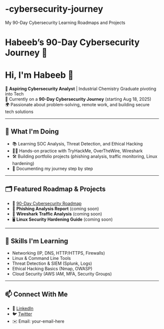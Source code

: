# -cybersecurity-journey
My 90-Day Cybersecurity Learning Roadmaps and Projects
# Habeeb’s 90-Day Cybersecurity Journey 🚀

# Hi, I'm Habeeb 👋  

🔐 **Aspiring Cybersecurity Analyst** | Industrial Chemistry Graduate pivoting into Tech  
🚀 Currently on a **90-Day Cybersecurity Journey** (starting Aug 18, 2025)  
🌍 Passionate about problem-solving, remote work, and building secure tech solutions  

---

## 🚩 What I'm Doing
- 📚 Learning SOC Analysis, Threat Detection, and Ethical Hacking  
- 🧑‍💻 Hands-on practice with TryHackMe, OverTheWire, Wireshark  
- 🛠️ Building portfolio projects (phishing analysis, traffic monitoring, Linux hardening)  
- 📝 Documenting my journey step by step  

---

## 🗂️ Featured Roadmap & Projects
- 📂 [90-Day Cybersecurity Roadmap](./90_Day_Cybersecurity_Roadmap_FULL.xlsx)  
- 🔎 **Phishing Analysis Report** (coming soon)  
- 📡 **Wireshark Traffic Analysis** (coming soon)  
- 🖥️ **Linux Security Hardening Guide** (coming soon)  

---

## 🌱 Skills I'm Learning
- Networking (IP, DNS, HTTP/HTTPS, Firewalls)  
- Linux & Command Line Tools  
- Threat Detection & SIEM (Splunk, Logs)  
- Ethical Hacking Basics (Nmap, OWASP)  
- Cloud Security (AWS IAM, MFA, Security Groups)  

---

## 📫 Connect With Me
- 💼 [LinkedIn](https://linkedin.com/in/your-link-here)  
- 🐦 [Twitter](https://twitter.com/your-link-here)  
- ✉️ Email: your-email-here  


